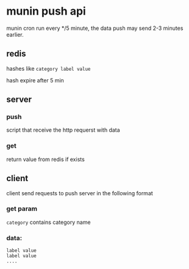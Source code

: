 # munin push api

munin cron run every */5 minute, the data push may send 2-3 minutes earlier.
 
## redis

hashes like `category label value`

hash expire after 5 min

## server

### push

script that receive the http requerst with data

### get

return value from redis if exists

## client

client send requests to push server in the following format

### get param 

`category` contains category name

### data: 

    label value
    label value
    ....
